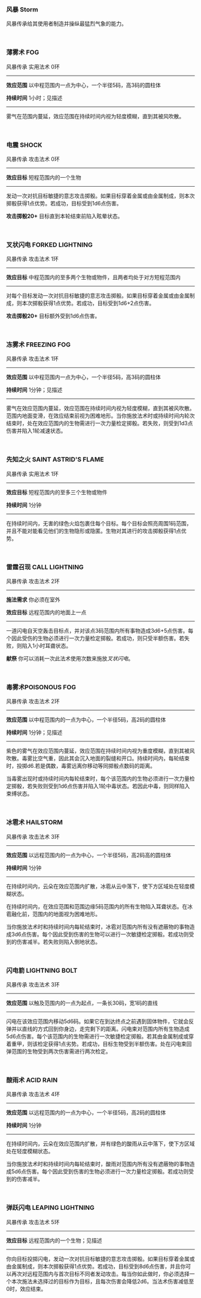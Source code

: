 ### 风暴 Storm

风暴传承给其使用者制造并操纵最猛烈气象的能力。

 

### 薄雾术 **FOG**

风暴传承 实用法术 0环

------------------------------------------------------------------------

**效应范围** 以中程范围内一点为中心，一个半径5码，高3码的圆柱体

**持续时间** 1小时；见描述

------------------------------------------------------------------------

雾气在范围内蔓延，效应范围在持续时间内视为轻度模糊，直到其被风吹散。

 

### 电震 **SHOCK**

风暴传承 攻击法术 0环

------------------------------------------------------------------------

**效应目标** 短程范围内的一个生物

------------------------------------------------------------------------

发动一次对抗目标敏捷的意志攻击掷骰。如果目标穿着金属或由金属制成，则本次掷骰获得1点优势。若成功，目标受到1d6点伤害。

**攻击掷骰20+** 目标直到本轮结束前陷入眩晕状态。

 

### 叉状闪电 **FORKED LIGHTNING**

风暴传承 攻击法术 1环

------------------------------------------------------------------------

**效应目标** 中程范围内的至多两个生物或物件，且两者均处于对方短程范围内

------------------------------------------------------------------------

对每个目标发动一次对抗目标敏捷的意志攻击掷骰。如果目标穿着金属或由金属制成，则本次掷骰获得1点优势。若成功，目标受到1d6+2点伤害。

**攻击掷骰20+** 目标额外受到1d6点伤害。

 

### 冻雾术 **FREEZING FOG**

风暴传承 攻击法术 1环

------------------------------------------------------------------------

**效应范围** 以中程范围内一点为中心，一个半径5码，高3码的圆柱体

**持续时间** 1分钟；见描述

------------------------------------------------------------------------

雾气在效应范围内蔓延，效应范围在持续时间内视为轻度模糊，直到其被风吹散。范围内地面变滑，在效应结束前视为困难地形。当你施放法术时或持续时间内轮次结束时，处在效应范围内的生物需进行一次力量检定掷骰。若失败，则受到1d3点伤害并陷入1轮减速状态。

 

### 先知之火 **SAINT ASTRID'S FLAME**

风暴传承 实用法术 1环

------------------------------------------------------------------------

**效应目标** 短程范围内的至多三个生物或物件

**持续时间** 1分钟

------------------------------------------------------------------------

在持续时间内，无害的绿色火焰包裹住每个目标。每个目标会照亮周围1码范围，并且不能对能看见他们的生物隐形或隐匿。生物对其进行的攻击掷骰获得1点优势。

 

### 雷霆召现 **CALL LIGHTNING**

风暴传承 攻击法术 2环

------------------------------------------------------------------------

**施法需求** 你必须在室外

**效应目标** 远程范围内的地面上一点

------------------------------------------------------------------------

一道闪电自天空轰击目标点，并对该点3码范围内所有事物造成3d6+5点伤害。每个因此受伤的生物必须进行一次力量检定掷骰。若成功，则只受半额伤害。若失败，则陷入1小时耳聋状态。

**献祭** 你可以消耗一次此法术使用次数来施放*叉状闪电*。

 

### 毒雾术**POISONOUS FOG**

风暴传承 攻击法术 2环

------------------------------------------------------------------------

**效应范围** 以中程范围内的一点为中心，一个半径5码，高2码的圆柱体

**持续时间** 1分钟；见描述

------------------------------------------------------------------------

紫色的雾气在效应范围内蔓延，效应范围在持续时间内视为重度模糊，直到其被风吹散。毒雾比空气重，因此其会沉入地面的裂缝和开口。持续时间内，每轮结束时，投掷d6.若是偶数，毒雾远离你移动等同掷骰点数码的距离。

当毒雾出现时或持续时间内每轮结束时，每个该范围内的生物必须进行一次力量检定掷骰，若失败则受到1d6点伤害并陷入1轮中毒状态。若因此中毒，则同样陷入束缚状态。

 

### 冰雹术 **HAILSTORM**

风暴传承 攻击法术 3环

------------------------------------------------------------------------

**效应范围** 以远程范围内的一点为中心，一个半径5码，高2码高的圆柱体

**持续时间** 1分钟

------------------------------------------------------------------------

在持续时间内，云朵在效应范围内扩散，冰雹从云中落下，使下方区域处在轻度模糊状态。

在持续时间内，在效应范围和范围边缘5码范围内的所有生物陷入耳聋状态。在冰雹融化前，范围内的地面视为困难地形。

当你施放法术时和持续时间内每轮结束时，冰雹对范围内所有没有遮蔽物的事物造成3d6点伤害。每个因此受到伤害的生物可以进行一次敏捷检定掷骰。若成功则受到的伤害减半。若失败则陷入倒地状态。

 

### 闪电箭 **LIGHTNING BOLT**

风暴传承 攻击法术 3环

------------------------------------------------------------------------

**效应范围** 以触及范围内的一点为起点，一条长30码，宽1码的直线

------------------------------------------------------------------------

闪电在该效应范围内移动5d6码。如果它在到达终点之前遇到固体物件，它就会反弹并以直线的方式回到你身边，走完剩下的距离。闪电束对范围内所有生物造成5d6点伤害。每个该范围内的生物需进行一次敏捷检定掷骰。若其由金属制成或穿着重甲，则该检定获得1点劣势。若成功，目标生物受到半额伤害。处在闪电束回弹范围的生物受到两次伤害需进行两次检定。

 

### 酸雨术 **ACID RAIN**

风暴传承 攻击法术 4环

------------------------------------------------------------------------

**效应范围** 以远程范围内的一点为中心，一个半径5码，高2码的圆柱体

**持续时间** 1分钟

------------------------------------------------------------------------

在持续时间内，云朵在效应范围内扩散，并有绿色的酸雨从云中落下，使下方区域处在轻度模糊状态。

当你施放法术时和持续时间内每轮结束时，酸雨对范围内所有没有遮蔽物的事物造成5d6点伤害。每个因此受到伤害的生物必须进行一次力量检定掷骰。若成功则受到的伤害减半。

 

### 弹跃闪电 **LEAPING LIGHTNING**

风暴传承 攻击法术 5环

------------------------------------------------------------------------

**效应目标** 远程范围内的一个生物；见描述

------------------------------------------------------------------------

你向目标投掷闪电，发动一次对抗目标敏捷的意志攻击掷骰。如果目标穿着金属或由金属制成，则本次掷骰获得1点优势。若成功，目标受到8d6点伤害，并且你可以再次对远程范围内与首次目标不同者发动攻击。每当你如此做时，你必须选择一个本次施法未选择过的目标作为目标，且每次伤害会降低2d6。当法术伤害减低至0时，效应结束。
